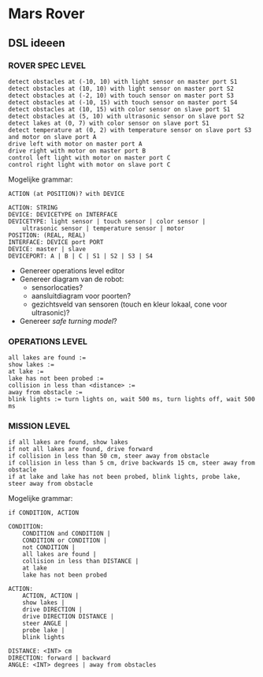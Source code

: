 # Mars Rover
## DSL ideeen
### ROVER SPEC LEVEL
```
detect obstacles at (-10, 10) with light sensor on master port S1
detect obstacles at (10, 10) with light sensor on master port S2
detect obstacles at (-2, 10) with touch sensor on master port S3
detect obstacles at (-10, 15) with touch sensor on master port S4
detect obstacles at (10, 15) with color sensor on slave port S1
detect obstacles at (5, 10) with ultrasonic sensor on slave port S2
detect lakes at (0, 7) with color sensor on slave port S1 
detect temperature at (0, 2) with temperature sensor on slave port S3 and motor on slave port A
drive left with motor on master port A
drive right with motor on master port B
control left light with motor on master port C
control right light with motor on slave port C
```

Mogelijke grammar:
```
ACTION (at POSITION)? with DEVICE
	
ACTION: STRING
DEVICE: DEVICETYPE on INTERFACE
DEVICETYPE: light sensor | touch sensor | color sensor | 
	ultrasonic sensor | temperature sensor | motor
POSITION: (REAL, REAL)
INTERFACE: DEVICE port PORT
DEVICE: master | slave
DEVICEPORT: A | B | C | S1 | S2 | S3 | S4
```
* Genereer operations level editor
* Genereer diagram van de robot:
	* sensorlocaties?
	* aansluitdiagram voor poorten?
	* gezichtsveld van sensoren (touch en kleur lokaal, cone voor ultrasonic)?
* Genereer *safe turning model*?

### OPERATIONS LEVEL
```
all lakes are found :=
show lakes := 
at lake :=
lake has not been probed :=
collision in less than <distance> := 
away from obstacle := 
blink lights := turn lights on, wait 500 ms, turn lights off, wait 500 ms
```

### MISSION LEVEL
```
if all lakes are found, show lakes
if not all lakes are found, drive forward
if collision in less than 50 cm, steer away from obstacle
if collision in less than 5 cm, drive backwards 15 cm, steer away from obstacle
if at lake and lake has not been probed, blink lights, probe lake, steer away from obstacle
```

Mogelijke grammar:
```
if CONDITION, ACTION

CONDITION:
	CONDITION and CONDITION |
	CONDITION or CONDITION |
	not CONDITION |		
	all lakes are found |
	collision in less than DISTANCE |
	at lake
	lake has not been probed

ACTION:
	ACTION, ACTION |
	show lakes |
	drive DIRECTION |
	drive DIRECTION DISTANCE |
	steer ANGLE |
	probe lake |
	blink lights

DISTANCE: <INT> cm
DIRECTION: forward | backward
ANGLE: <INT> degrees | away from obstacles
```		

